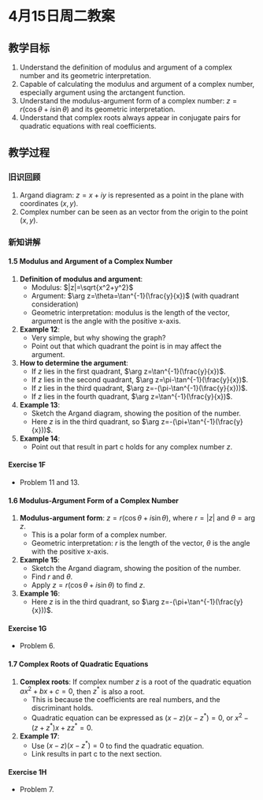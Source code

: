 # 4月15日周二教案

## 教学目标

1. Understand the definition of modulus and argument of a complex number and its geometric interpretation.
2. Capable of calculating the modulus and argument of a complex number, especially argument using the arctangent function.
3. Understand the modulus-argument form of a complex number: $z=r(\cos\theta+i\sin\theta)$ and its geometric interpretation.
4. Understand that complex roots always appear in conjugate pairs for quadratic equations with real coefficients.

## 教学过程

### 旧识回顾

1. Argand diagram: $z=x+iy$ is represented as a point in the plane with coordinates $(x,y)$.
2. Complex number can be seen as an vector from the origin to the point $(x,y)$.

### 新知讲解

#### 1.5 Modulus and Argument of a Complex Number

1. **Definition of modulus and argument**:
   - Modulus: $|z|=\sqrt{x^2+y^2}$
   - Argument: $\arg z=\theta=\tan^{-1}(\frac{y}{x})$ (with quadrant consideration)
   - Geometric interpretation: modulus is the length of the vector, argument is the angle with the positive x-axis.
2. **Example 12**:
   - Very simple, but why showing the graph?
   - Point out that which quadrant the point is in may affect the argument.
3. **How to determine the argument**:
   - If $z$ lies in the first quadrant, $\arg z=\tan^{-1}(\frac{y}{x})$.
   - If $z$ lies in the second quadrant, $\arg z=\pi-\tan^{-1}(\frac{y}{x})$.
   - If $z$ lies in the third quadrant, $\arg z=-(\pi-\tan^{-1}(\frac{y}{x}))$.
   - If $z$ lies in the fourth quadrant, $\arg z=\tan^{-1}(\frac{y}{x})$.
4. **Example 13**:
   - Sketch the Argand diagram, showing the position of the number.
   - Here $z$ is in the third quadrant, so $\arg z=-(\pi+\tan^{-1}(\frac{y}{x}))$.
5. **Example 14**:
   - Point out that result in part c holds for any complex number $z$.

#### Exercise 1F

- Problem 11 and 13.

#### 1.6 Modulus-Argument Form of a Complex Number

1. **Modulus-argument form**: $z=r(\cos\theta+i\sin\theta)$, where $r=|z|$ and $\theta=\arg z$.
   - This is a polar form of a complex number.
   - Geometric interpretation: $r$ is the length of the vector, $\theta$ is the angle with the positive x-axis.
2. **Example 15**:
   - Sketch the Argand diagram, showing the position of the number.
   - Find $r$ and $\theta$.
   - Apply $z=r(\cos\theta+i\sin\theta)$ to find $z$.
3. **Example 16**:
   - Here $z$ is in the third quadrant, so $\arg z=-(\pi+\tan^{-1}(\frac{y}{x}))$.

#### Exercise 1G

- Problem 6.

#### 1.7 Complex Roots of Quadratic Equations

1. **Complex roots**: If complex number $z$ is a root of the quadratic equation $ax^2+bx+c=0$, then $z^*$ is also a root.
   - This is because the coefficients are real numbers, and the discriminant holds.
   - Quadratic equation can be expressed as $(x-z)(x-z^*)=0$, or $x^2-(z+z^*)x+zz^*=0$.
2. **Example 17**:
   - Use $(x-z)(x-z^*)=0$ to find the quadratic equation.
   - Link results in part c to the next section.

#### Exercise 1H

- Problem 7.
